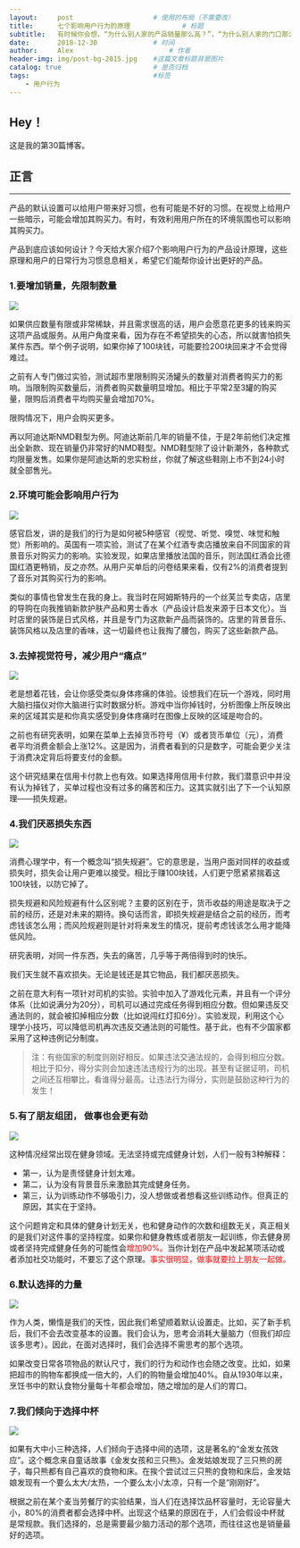 ```yaml
---
layout:     post   				    # 使用的布局（不需要改）
title:      七个影响用户行为的原理				# 标题 
subtitle:   有时候你会想，“为什么别人家的产品销量那么高？”，“为什么别人家的门口那么多人排队，自家门口却无人问津？”，“同类型的产品，为什么消费者就是要选别人家的？”“别人家”的东西到底有什么好，为什么值得用户青睐？战略设计品牌Laroche创始人Eugen Eşanu认为，用户行为在很大程度上取决于产品设计 #副标题
date:       2018-12-30 				# 时间
author:     Alex 						# 作者
header-img: img/post-bg-2015.jpg 	#这篇文章标题背景图片
catalog: true 						# 是否归档
tags:								#标签
    - 用户行为
---
```


## Hey！
这是我的第30篇博客。
## 正言
******
产品的默认设置可以给用户带来好习惯，也有可能是不好的习惯。在视觉上给用户一些暗示，可能会增加其购买力。有时，有效利用用户所在的环境氛围也可以影响其购买力。

产品到底应该如何设计？今天给大家介绍7个影响用户行为的产品设计原理，这些原理和用户的日常行为习惯息息相关，希望它们能帮你设计出更好的产品。
### 1.要增加销量，先限制数量

![](https://ws1.sinaimg.cn/large/006tNc79ly1fyy3tvlu1ij30rs0fvwg1.jpg)

如果供应数量有限或非常稀缺，并且需求很高的话，用户会愿意花更多的钱来购买这项产品或服务。从用户角度来看，因为存在不希望损失的心态，所以就害怕损失某件东西。举个例子说明，如果你掉了100块钱，可能要捡200块回来才不会觉得难过。

之前有人专门做过实验，测试超市里限制购买汤罐头的数量对消费者购买力的影响。当限制购买数量后，消费者购买数量明显增加。相比于平常2至3罐的购买量，限购后消费者平均购买量会增加70%。

限购情况下，用户会购买更多。

再以阿迪达斯NMD鞋型为例。阿迪达斯前几年的销量不佳，于是2年前他们决定推出全新款、现在销量仍非常好的NMD鞋型。NMD鞋型除了设计新潮外，各种款式均限量发售。如果你是阿迪达斯的忠实粉丝，你就了解这些鞋刚上市不到24小时就全部售光。
### 2.环境可能会影响用户行为

![](https://ws3.sinaimg.cn/large/006tNc79ly1fyy3ulb47zj30rs0fvjt5.jpg)

感官启发，讲的是我们的行为是如何被5种感官（视觉、听觉、嗅觉、味觉和触觉）所影响的。英国有一项实验，测试了在某个红酒专卖店播放来自不同国家的背景音乐对购买力的影响。实验发现，如果店里播放法国的音乐，则法国红酒会比德国红酒更畅销，反之亦然。从用户买单后的问卷结果来看，仅有2%的消费者提到了音乐对其购买行为的影响。

类似的事情也曾发生在我的身上。我当时在阿姆斯特丹的一个丝芙兰专卖店，店里的导购在向我推销新款护肤产品和男士香水（产品设计启发来源于日本文化）。当时店里的装饰是日式风格，并且是专门为这款新产品而装饰的。店里的背景音乐、装饰风格以及店里的香味，这一切最终也让我掏了腰包，购买了这些新款产品。
### 3.去掉视觉符号，减少用户“痛点”

![](https://ws4.sinaimg.cn/large/006tNc79ly1fyy3vabmqnj30rs0fv75h.jpg)

老是想着花钱，会让你感受类似身体疼痛的体验。设想我们在玩一个游戏，同时用大脑扫描仪对你大脑进行实时数据分析。游戏中当你掉钱时，分析图像上所反映出来的区域其实是和你真实感受到身体疼痛时在图像上反映的区域是吻合的。

之前也有研究表明，如果在菜单上去掉货币符号（¥）或者货币单位（元），消费者平均消费金额会上涨12%。这是因为，消费者看到的只是数字，可能会更少关注于消费决定背后将要支付的金额。

这个研究结果在信用卡付款上也有效。如果选择用信用卡付款，我们潜意识中并没有认为掉钱了，买单过程也没有过多的痛苦和压力。这其实就引出了下一个认知原理——损失规避。
### 4.我们厌恶损失东西
![](https://ws2.sinaimg.cn/large/006tNc79ly1fyy3vu5yovg30rs0fvwfa.gif)

消费心理学中，有一个概念叫“损失规避”。它的意思是，当用户面对同样的收益或损失时，损失会让用户更难以接受。相比于赚100块钱，人们更宁愿紧紧揣着这100块钱，以防它掉了。

损失规避和风险规避有什么区别呢？主要的区别在于，货币收益的用途是取决于之前的经历，还是对未来的期待。换句话而言，即损失规避是结合之前的经历，而考虑钱该怎么用；而风险规避则是针对将来发生的情况，提前考虑钱该怎么用才能降低风险。

研究表明，对同一件东西，失去的痛苦，几乎等于两倍得到时的快乐。

我们天生就不喜欢损失。无论是钱还是其它物品，我们都厌恶损失。

之前在意大利有一项针对司机的实验。实验中加入了游戏化元素，并且有一个评分体系（比如说满分为20分），司机可以通过完成任务得到相应分数。但如果违反交通法则的，就会被扣掉相应分数（比如说闯红灯扣6分）。实验发现，利用这个心理学小技巧，可以降低司机再次违反交通法则的可能性。基于此，也有不少国家都采用了这种违例记分制度。
>注：有些国家的制度则刚好相反。如果违法交通法规的，会得到相应分数。相比于扣分，得分实则会加速违法违规行为的出现。甚至有证据证明，司机之间还互相攀比，看谁得分最高。让违法行为得分，实则是鼓励这种行为的发生！

### 5.有了朋友组团， 做事也会更有劲

![](https://ws1.sinaimg.cn/large/006tNc79ly1fyy3wnfyvrj30rs0fv76b.jpg)

这种情况经常出现在健身领域。无法坚持或完成健身计划，人们一般有3种解释：

* 第一，认为是责怪健身计划太难。
* 第二，认为没有背景音乐来激励其完成健身任务。
* 第三，认为训练动作不够吸引力，没人想做或者想看这些训练动作。但真正的原因，其实在于坚持。

这个问题肯定和具体的健身计划无关，也和健身动作的次数和组数无关，真正相关的是我们对这件事的坚持程度。如果你和健身教练或者朋友一起训练，你去健身房或者坚持完成健身任务的可能性会<font color="red">增加90%。</font>当你计划在产品中发起某项活动或者添加社交功能时，不要忘了这个原理。<font color="red">事实很明显，做事就要拉上朋友一起做。</font>
### 6.默认选择的力量

![](https://ws4.sinaimg.cn/large/006tNc79ly1fyy3y8wganj30rs0fv3zg.jpg)

作为人类，懒惰是我们的天性，因此我们希望顺着默认设置走。比如，买了新手机后，我们不会去改变基本的设置。我们会认为，思考会消耗大量脑力（但我们却应该多思考）。因此，在面对选择时，我们会选择不需思考的那个选项。

如果改变日常各项物品的默认尺寸，我们的行为和动作也会随之改变。比如，如果把超市的购物车都换成一倍大的，人们的购物量会增加40%。自从1930年以来，烹饪书中的默认食物分量每十年都会增加，随之增加的是人们的胃口。
### 7.我们倾向于选择中杯

![](https://ws3.sinaimg.cn/large/006tNc79ly1fyy3yu2yg4j30rs0fvabg.jpg)

如果有大中小三种选择，人们倾向于选择中间的选项，这是著名的“金发女孩效应”。这个概念来自童话故事《金发女孩和三只熊》。金发姑娘发现了三只熊的房子，每只熊都有自己喜欢的食物和床。在挨个尝试过三只熊的食物和床后，金发姑娘发现有一个要么太大/太热，一个要么太小/太凉，只有一个是“刚刚好”。

根据之前在某个麦当劳餐厅的实验结果，当人们在选择饮品杯容量时，无论容量大小，80%的消费者都会选择中杯。出现这个结果的原因在于，人们会假设中杯就是常规款。我们选择的，总是需要最少脑力活动的那个选项，而往往这也是销量最好的选项。

